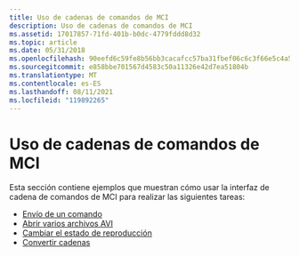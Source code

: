 ```yaml
---
title: Uso de cadenas de comandos de MCI
description: Uso de cadenas de comandos de MCI
ms.assetid: 17017857-71fd-401b-b0dc-4779fddd8d32
ms.topic: article
ms.date: 05/31/2018
ms.openlocfilehash: 90eefd6c59fe8b56bb3cacafcc57ba31fbef06c6c3f66e5c4a5c7f424d0fee7f
ms.sourcegitcommit: e858bbe701567d4583c50a11326e42d7ea51804b
ms.translationtype: MT
ms.contentlocale: es-ES
ms.lasthandoff: 08/11/2021
ms.locfileid: "119892265"
---
```

# <a name="using-mci-command-strings"></a>Uso de cadenas de comandos de MCI

Esta sección contiene ejemplos que muestran cómo usar la interfaz de cadena de comandos de MCI para realizar las siguientes tareas:

-   [Envío de un comando](sending-a-command.md)
-   [Abrir varios archivos AVI](opening-multiple-avi-files.md)
-   [Cambiar el estado de reproducción](changing-the-playback-state.md)
-   [Convertir cadenas](converting-strings.md)

 

 




